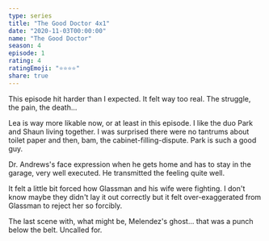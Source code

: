 ```yaml
---
type: series
title: "The Good Doctor 4x1"
date: "2020-11-03T00:00:00"
name: "The Good Doctor"
season: 4
episode: 1
rating: 4
ratingEmoji: "⭐️⭐️⭐️⭐️"
share: true
---
```


This episode hit harder than I expected. It felt way too real. The struggle, the pain, the death...

Lea is way more likable now, or at least in this episode. I like the duo Park and Shaun living together. I was surprised there were no tantrums about toilet paper and then, bam, the cabinet-filling-dispute. Park is such a good guy.

Dr. Andrews's face expression when he gets home and has to stay in the garage, very well executed. He transmitted the feeling quite well.

It felt a little bit forced how Glassman and his wife were fighting. I don't know maybe they didn't lay it out correctly but it felt over-exaggerated from Glassman to reject her so forcibly.

The last scene with, what might be, Melendez's ghost... that was a punch below the belt. Uncalled for.
